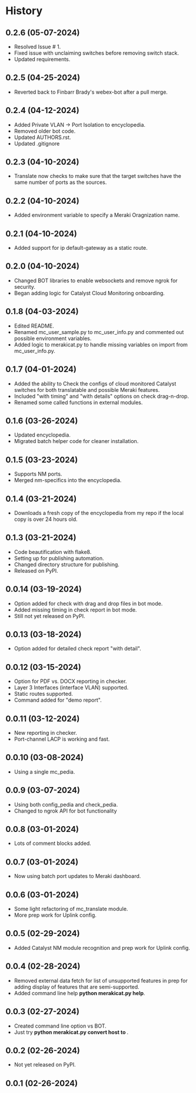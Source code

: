 # History

## 0.2.6 (05-07-2024)

  - Resolved Issue # 1.
  - Fixed issue with unclaiming switches before removing switch stack.
  - Updated requirements.

## 0.2.5 (04-25-2024)

  - Reverted back to Finbarr Brady's webex-bot after a pull merge.

## 0.2.4 (04-12-2024)

  - Added Private VLAN -> Port Isolation to encyclopedia.
  - Removed older bot code.
  - Updated AUTHORS.rst.
  - Updated .gitignore

## 0.2.3 (04-10-2024)

  - Translate now checks to make sure that the target switches have the same number of ports as the sources.

## 0.2.2 (04-10-2024)

  - Added environment variable to specify a Meraki Oragnization name.

## 0.2.1 (04-10-2024)

  - Added support for ip default-gateway as a static route.

## 0.2.0 (04-10-2024)

  - Changed BOT libraries to enable websockets and remove ngrok for security.
  - Began adding logic for Catalyst Cloud Monitoring onboarding.

## 0.1.8 (04-03-2024)

  - Edited README.
  - Renamed mc_user_sample.py to mc_user_info.py and commented out possible environment variables.
  - Added logic to merakicat.py to handle missing variables on import from mc_user_info.py.

## 0.1.7 (04-01-2024)

  - Added the ability to Check the configs of cloud monitored Catalyst switches for both translatable and possible Meraki features.
  - Included "with timing" and "with details" options on check drag-n-drop.
  - Renamed some called functions in external modules.

## 0.1.6 (03-26-2024)

  - Updated encyclopedia.
  - Migrated batch helper code for cleaner installation.

## 0.1.5 (03-23-2024)

  - Supports NM ports.
  - Merged nm-specifics into the encyclopedia.

## 0.1.4 (03-21-2024)

  - Downloads a fresh copy of the encyclopedia from my repo if the local copy is over 24 hours old.

## 0.1.3 (03-21-2024)

  - Code beautification with flake8.
  - Setting up for publishing automation.
  - Changed directory structure for publishing.
  - Released on PyPI.

## 0.0.14 (03-19-2024)

  - Option added for check with drag and drop files in bot mode.
  - Added missing timing in check report in bot mode.
  - Still not yet released on PyPI.

## 0.0.13 (03-18-2024)

  - Option added for detailed check report "with detail".

## 0.0.12 (03-15-2024)

  - Option for PDF vs. DOCX reporting in checker.
  - Layer 3 Interfaces (interface VLAN) supported.
  - Static routes supported.
  - Command added for "demo report".

## 0.0.11 (03-12-2024)

  - New reporting in checker.
  - Port-channel LACP is working and fast.

## 0.0.10 (03-08-2024)

  - Using a single mc_pedia.

## 0.0.9 (03-07-2024)

  - Using both config_pedia and check_pedia.
  - Changed to ngrok API for bot functionality

## 0.0.8 (03-01-2024)

  - Lots of comment blocks added.

## 0.0.7 (03-01-2024)

  - Now using batch port updates to Meraki dashboard.

## 0.0.6 (03-01-2024)

  - Some light refactoring of mc_translate module.
  - More prep work for Uplink config.

## 0.0.5 (02-29-2024)

  - Added Catalyst NM module recognition and prep work for Uplink config.

## 0.0.4 (02-28-2024)

  - Removed external data fetch for list of unsupported features in prep for adding display of features that are semi-supported.
  - Added command line help **python merakicat.py help**.

## 0.0.3 (02-27-2024)

  - Created command line option vs BOT.
  - Just try **python merakicat.py convert host <host or ip address> to <meraki network>**.

## 0.0.2 (02-26-2024)

  - Not yet released on PyPI.

## 0.0.1 (02-26-2024)

